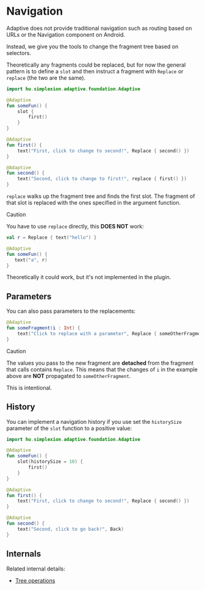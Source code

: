 # Navigation

Adaptive does not provide traditional navigation such as routing based on URLs or the Navigation component on Android.

Instead, we give you the tools to change the fragment tree based on selectors.

Theoretically any fragments could be replaced, but for now the general pattern is to define a `slot` and
then instruct a fragment with `Replace` or `replace` (the two are the same).

```kotlin
import hu.simplexion.adaptive.foundation.Adaptive

@Adaptive
fun someFun() {
    slot {
        first()
    }
}

@Adaptive
fun first() {
    text("First, click to change to second!", Replace { second() })
}

@Adaptive
fun second() {
    text("Second, click to change to first!", replace { first() })
}
```

`replace` walks up the fragment tree and finds the first slot. The fragment of that slot is replaced
with the ones specified in the argument function.

> [!CAUTION]
> 
> You have to use `replace` directly, this **DOES NOT** work:
> 
> ```kotlin
> val r = Replace { text("hello") }
> 
> @Adaptive
> fun someFun() {
>    text("a", r)
> }
> ```
>
> Theoretically it could work, but it's not implemented in the plugin.

## Parameters

You can also pass parameters to the replacements:

```kotlin
@Adaptive
fun someFragment(i : Int) {
    text("Click to replace with a parameter", Replace { someOtherFragment(i + 1) })
}
```

> [!CAUTION]
> 
> The values you pass to the new fragment are **detached** from the fragment that calls contains `Replace`.
> This means that the changes of `i` in the example above are **NOT** propagated to `someOtherFragment`.
> 
> This is intentional.
> 

## History

You can implement a navigation history if you use set the `historySize` parameter of the `slot` function to a positive
value:

```kotlin
import hu.simplexion.adaptive.foundation.Adaptive

@Adaptive
fun someFun() {
    slot(historySize = 10) {
        first()
    }
}

@Adaptive
fun first() {
    text("First, click to change to second!", Replace { second() })
}

@Adaptive
fun second() {
    text("Second, click to go back!", Back)
}
```

## Internals

Related internal details:

- [Tree operations](../internals/tree-operations.md)

